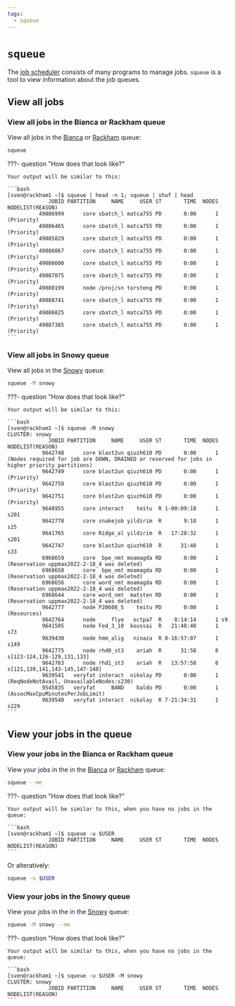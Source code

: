 ```yaml
---
tags:
  - squeue
---
```


# `squeue`

The [job scheduler](../cluster_guides/slurm.md) consists of many
programs to manage jobs.
`squeue` is a tool to view information about the job queues.

## View all jobs

### View all jobs in the Bianca or Rackham queue

View all jobs in the [Bianca](../cluster_guides/bianca.md) or [Rackham](../cluster_guides/rackham.md) queue:

```bash
squeue
```

???- question "How does that look like?"

    Your output will be similar to this:

    ```bash
    [sven@rackham1 ~]$ squeue | head -n 1; squeue | shuf | head
                 JOBID PARTITION     NAME     USER ST       TIME  NODES NODELIST(REASON)
              49086999      core sbatch_l matca755 PD       0:00      1 (Priority)
              49086465      core sbatch_l matca755 PD       0:00      1 (Priority)
              49085829      core sbatch_l matca755 PD       0:00      1 (Priority)
              49086067      core sbatch_l matca755 PD       0:00      1 (Priority)
              49086600      core sbatch_l matca755 PD       0:00      1 (Priority)
              49087075      core sbatch_l matca755 PD       0:00      1 (Priority)
              49080199      node /proj/sn torsteng PD       0:00      1 (Priority)
              49088741      core sbatch_l matca755 PD       0:00      1 (Priority)
              49086825      core sbatch_l matca755 PD       0:00      1 (Priority)
              49087385      core sbatch_l matca755 PD       0:00      1 (Priority)
    ```

### View all jobs in Snowy queue

View all jobs in the [Snowy](../cluster_guides/snowy.md) queue:

```bash
squeue -M snowy
```

???- question "How does that look like?"

    Your output will be similar to this:

    ```bash
    [sven@rackham1 ~]$ squeue -M snowy
    CLUSTER: snowy
                 JOBID PARTITION     NAME     USER ST       TIME  NODES NODELIST(REASON)
               9642748      core blast2un qiuzh610 PD       0:00      1 (Nodes required for job are DOWN, DRAINED or reserved for jobs in higher priority partitions)
               9642749      core blast2un qiuzh610 PD       0:00      1 (Priority)
               9642750      core blast2un qiuzh610 PD       0:00      1 (Priority)
               9642751      core blast2un qiuzh610 PD       0:00      1 (Priority)
               9640955      core interact    teitu  R 1-00:09:18      1 s201
               9642778      core snakejob yildirim  R       9:18      1 s25
               9641765      core Ridge_al yildirim  R   17:28:32      1 s201
               9642747      core blast2un qiuzh610  R      31:48      1 s33
               6968659      core  bpe_nmt moamagda RD       0:00      1 (Reservation uppmax2022-2-18_4 was deleted)
               6968658      core  bpe_nmt moamagda RD       0:00      1 (Reservation uppmax2022-2-18_4 was deleted)
               6968656      core word_nmt moamagda RD       0:00      1 (Reservation uppmax2022-2-18_4 was deleted)
               6968644      core word_nmt  matsten RD       0:00      1 (Reservation uppmax2022-2-18_4 was deleted)
               9642777      node P20608_5    teitu PD       0:00      1 (Resources)
               9642764      node     flye   octpa7  R    8:14:14      1 s9
               9641505      node Fed_3_10  koussai  R   21:48:40      1 s73
               9639430      node hmm_alig   ninaza  R 8-16:57:07      1 s149
               9642775      node rhd0_st3    ariah  R      31:58      8 s[123-124,126-129,131,133]
               9642763      node rhd1_st3    ariah  R   13:57:58      8 s[121,139,141,143-145,147-148]
               9639541   veryfat interact  nikolay PD       0:00      1 (ReqNodeNotAvail, UnavailableNodes:s230)
               9545835   veryfat     BAND    baldo PD       0:00      1 (AssocMaxCpuMinutesPerJobLimit)
               9639540   veryfat interact  nikolay  R 7-21:34:31      1 s229
    ```

## View your jobs in the queue

### View your jobs in the Bianca or Rackham queue

View your jobs in the in the [Bianca](../cluster_guides/bianca.md) or [Rackham](../cluster_guides/rackham.md) queue:

```bash
squeue --me
```

???- question "How does that look like?"

    Your output will be similar to this, when you have no jobs in the queue:

    ```bash
    [sven@rackham1 ~]$ squeue -u $USER
                 JOBID PARTITION     NAME     USER ST       TIME  NODES NODELIST(REASON)
    ```

Or alteratively:

```bash
squeue -u $USER
```

### View your jobs in the Snowy queue

View your jobs in the in the [Snowy](../cluster_guides/snowy.md) queue:

```bash
squeue -M snowy --me
```


???- question "How does that look like?"

    Your output will be similar to this, when you have no jobs in the queue:

    ```bash
    [sven@rackham1 ~]$ squeue -u $USER -M snowy
    CLUSTER: snowy
                 JOBID PARTITION     NAME     USER ST       TIME  NODES NODELIST(REASON)
    ```

